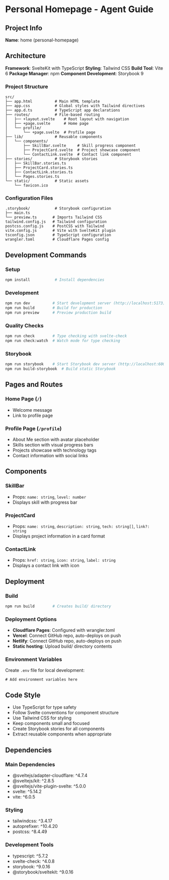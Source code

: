 # Personal Homepage - Agent Guide

## Project Info

**Name**: home (personal-homepage)

## Architecture

**Framework**: SvelteKit with TypeScript
**Styling**: Tailwind CSS
**Build Tool**: Vite 6
**Package Manager**: npm
**Component Development**: Storybook 9

### Project Structure
```
src/
├── app.html          # Main HTML template
├── app.css           # Global styles with Tailwind directives
├── app.d.ts          # TypeScript app declarations
├── routes/           # File-based routing
│   ├── +layout.svelte    # Root layout with navigation
│   ├── +page.svelte      # Home page
│   └── profile/
│       └── +page.svelte  # Profile page
├── lib/              # Reusable components
│   └── components/
│       ├── SkillBar.svelte     # Skill progress component
│       ├── ProjectCard.svelte  # Project showcase component
│       └── ContactLink.svelte  # Contact link component
├── stories/          # Storybook stories
│   ├── SkillBar.stories.ts
│   ├── ProjectCard.stories.ts
│   ├── ContactLink.stories.ts
│   └── Pages.stories.ts
└── static/           # Static assets
    └── favicon.ico
```

### Configuration Files
```
.storybook/           # Storybook configuration
├── main.ts
└── preview.ts       # Imports Tailwind CSS
tailwind.config.js   # Tailwind configuration
postcss.config.js    # PostCSS with Tailwind
vite.config.js       # Vite with SvelteKit plugin
tsconfig.json        # TypeScript configuration
wrangler.toml        # Cloudflare Pages config
```

## Development Commands

### Setup
```bash
npm install           # Install dependencies
```

### Development
```bash
npm run dev          # Start development server (http://localhost:5173)
npm run build        # Build for production
npm run preview      # Preview production build
```

### Quality Checks
```bash
npm run check        # Type checking with svelte-check
npm run check:watch  # Watch mode for type checking
```

### Storybook
```bash
npm run storybook    # Start Storybook dev server (http://localhost:6006)
npm run build-storybook  # Build static Storybook
```

## Pages and Routes

### Home Page (`/`)
- Welcome message
- Link to profile page

### Profile Page (`/profile`)
- About Me section with avatar placeholder
- Skills section with visual progress bars
- Projects showcase with technology tags
- Contact information with social links

## Components

### SkillBar
- Props: `name: string`, `level: number`
- Displays skill with progress bar

### ProjectCard
- Props: `name: string`, `description: string`, `tech: string[]`, `link?: string`
- Displays project information in a card format

### ContactLink
- Props: `href: string`, `icon: string`, `label: string`
- Displays a contact link with icon

## Deployment

### Build
```bash
npm run build        # Creates build/ directory
```

### Deployment Options
- **Cloudflare Pages**: Configured with wrangler.toml
- **Vercel**: Connect GitHub repo, auto-deploys on push
- **Netlify**: Connect GitHub repo, auto-deploys on push
- **Static hosting**: Upload build/ directory contents

### Environment Variables
Create `.env` file for local development:
```
# Add environment variables here
```

## Code Style

- Use TypeScript for type safety
- Follow Svelte conventions for component structure
- Use Tailwind CSS for styling
- Keep components small and focused
- Create Storybook stories for all components
- Extract reusable components when appropriate

## Dependencies

### Main Dependencies
- @sveltejs/adapter-cloudflare: ^4.7.4
- @sveltejs/kit: ^2.8.5
- @sveltejs/vite-plugin-svelte: ^5.0.0
- svelte: ^5.14.2
- vite: ^6.0.5

### Styling
- tailwindcss: ^3.4.17
- autoprefixer: ^10.4.20
- postcss: ^8.4.49

### Development Tools
- typescript: ^5.7.2
- svelte-check: ^4.0.8
- storybook: ^9.0.16
- @storybook/sveltekit: ^9.0.16
